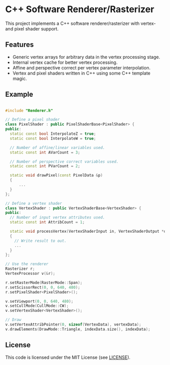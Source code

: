 # C++ Software Renderer/Rasterizer

This project implements a C++ software renderer/rasterizer with vertex- and
pixel shader support.

## Features
* Generic vertex arrays for arbitrary data in the vertex processing stage.
* Internal vertex cache for better vertex processing.
* Affine and perspective correct per vertex parameter interpolation.
* Vertex and pixel shaders written in C++ using some C++ template magic.

## Example

```c++

#include "Renderer.h"

// Define a pixel shader
class PixelShader : public PixelShaderBase<PixelShader> {
public:
  static const bool InterpolateZ = true;
  static const bool InterpolateW = true;

  // Number of affine/linear variables used.
  static const int AVarCount = 3;

  // Number of perspective correct variables used.
  static const int PVarCount = 2;

  static void drawPixel(const PixelData &p)
  {
      ...
  }
};

// Define a vertex shader
class VertexShader : public VertexShaderBase<VertexShader> {
public:
  // Number of input vertex attributes used.
  static const int AttribCount = 1;

  static void processVertex(VertexShaderInput in, VertexShaderOutput *out)
  {
    // Write result to out.
    ...
  }
};

// Use the renderer
Rasterizer r;
VertexProcessor v(&r);

r.setRasterMode(RasterMode::Span);
r.setScissorRect(0, 0, 640, 480);
r.setPixelShader<PixelShader>();

v.setViewport(0, 0, 640, 480);
v.setCullMode(CullMode::CW);
v.setVertexShader<VertexShader>();

// Draw
v.setVertexAttribPointer(0, sizeof(VertexData), vertexData);
v.drawElements(DrawMode::Triangle, indexData.size(), indexData);

```

## License

This code is licensed under the MIT License (see [LICENSE](LICENSE)).
